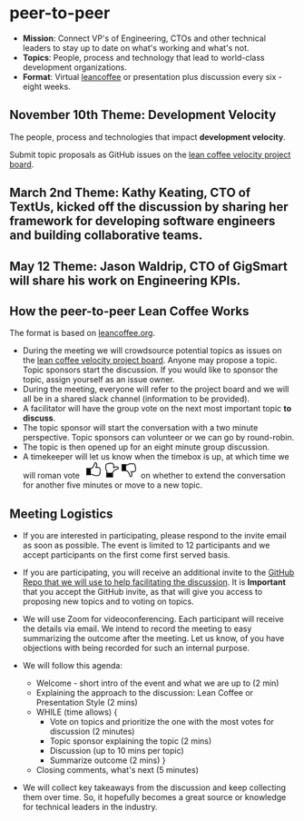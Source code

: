 # peer-to-peer

- **Mission**: Connect VP's of Engineering, CTOs and other technical leaders to stay up to date on what's working and what's not.
- **Topics**: People, process and technology that lead to world-class development organizations.
- **Format**: Virtual [leancoffee](https://leancoffee.org) or presentation plus discussion every six - eight weeks.

## November 10th Theme: Development Velocity

The people, process and technologies that impact **development velocity**.

Submit topic proposals as GitHub issues on the [lean coffee velocity project board](https://github.com/profiq/P2P-Tech-Roundtable/projects/1).

## March 2nd Theme: Kathy Keating, CTO of TextUs, kicked off the discussion by sharing her framework for developing software engineers and building collaborative teams.

## May 12 Theme: Jason Waldrip, CTO of GigSmart will share his work on Engineering KPIs.

## How the peer-to-peer Lean Coffee Works

The format is based on [leancoffee.org](https://leancoffee.org/).

- During the meeting we will crowdsource potential topics as issues on the [lean coffee velocity project board](https://github.com/profiq/peer-to-peer/projects/1). Anyone may propose a topic. Topic sponsors start the discussion. If you would like to sponsor the topic, assign yourself as an issue owner.
- During the meeting, everyone will refer to the project board and we will all be in a shared slack channel (information to be provided).
- A facilitator will have the group vote on the next most important topic **to discuss**.
- The topic sponsor will start the conversation with a two minute perspective. Topic sponsors can volunteer or we can go by round-robin.
- The topic is then opened up for an eight minute group discussion.
- A timekeeper will let us know when the timebox is up, at which time we will roman vote ![roman vote](images/roman_vote.png) on whether to extend the conversation for another five minutes or move to a new topic.

## Meeting Logistics

- If you are interested in participating, please respond to the invite email as soon as possible. The event is limited to 12 participants and we accept participants on the first come first served basis.

- If you are participating, you will receive an additional invite to the [GitHub Repo that we will use to help facilitating the discussion](https://github.com/profiq/peer-to-peer). It is **Important** that you accept the GitHub invite, as that will give you access to proposing new topics and to voting on topics.

- We will use Zoom for videoconferencing. Each participant will receive the details via email. We intend to record the meeting to easy summarizing the outcome after the meeting. Let us know, of you have objections with being recorded for such an internal purpose.

- We will follow this agenda:
    - Welcome - short intro of the event and what we are up to (2 min)
    - Explaining the approach to the discussion: Lean Coffee or Presentation Style (2 mins)
    - WHILE (time allows) {
        - Vote on topics and prioritize the one with the most votes for discussion (2 minutes)
        - Topic sponsor explaining the topic (2 mins)
        - Discussion (up to 10 mins per topic)
        - Summarize outcome (2 mins)
      }
    - Closing comments, what's next (5 minutes)
    
-  We will collect key takeaways from the discussion and keep collecting them over time. So, it hopefully becomes a great source or knowledge for technical leaders in the industry.

